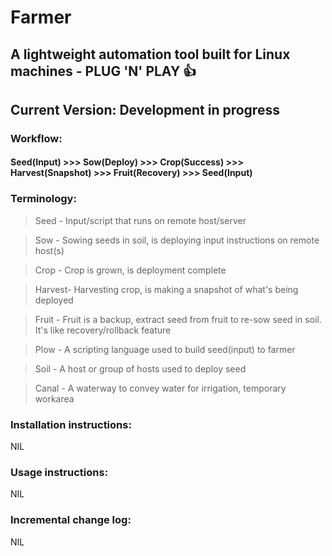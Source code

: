 # Farmer
## A lightweight automation tool built for Linux machines - PLUG 'N' PLAY :+1:
## Current Version: Development in progress

### Workflow:

#### Seed(Input) >>> Sow(Deploy) >>> Crop(Success) >>> Harvest(Snapshot) >>> Fruit(Recovery) >>> Seed(Input)

### Terminology:

> Seed 	- Input/script that runs on remote host/server

> Sow 	- Sowing seeds in soil, is deploying input instructions on remote host(s)

> Crop 	- Crop is grown, is deployment complete

> Harvest- Harvesting crop, is making a snapshot of what's being deployed

> Fruit	- Fruit is a backup, extract seed from fruit to re-sow seed in soil. It's like recovery/rollback feature

> Plow 	- A scripting language used to build seed(input) to farmer

> Soil 	- A host or group of hosts used to deploy seed

> Canal	- A waterway to convey water for irrigation, temporary workarea

### Installation instructions:

NIL

### Usage instructions:

NIL

### Incremental change log:

NIL
